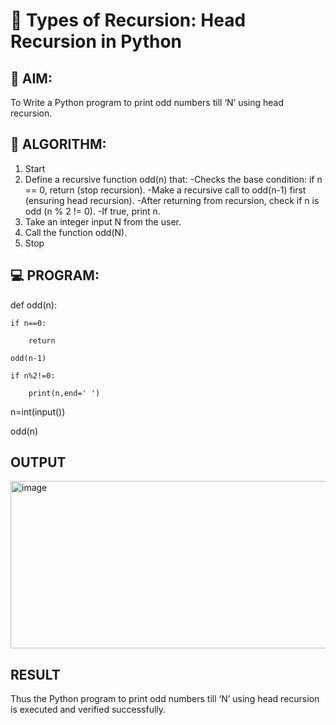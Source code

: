 # 🔁 Types of Recursion: Head Recursion in Python

## 🎯 AIM:
To Write a Python program to print odd numbers till ‘N’ using head recursion.

## 🧠 ALGORITHM:

1. Start
2. Define a recursive function odd(n) that:
   -Checks the base condition: if n == 0, return (stop recursion).
   -Make a recursive call to odd(n-1) first (ensuring head recursion).
   -After returning from recursion, check if n is odd (n % 2 != 0).
   -If true, print n.
3. Take an integer input N from the user.
4. Call the function odd(N).
5. Stop

## 💻 PROGRAM:
def odd(n):

    if n==0:

        return
        
    odd(n-1)
    
    if n%2!=0:
    
        print(n,end=' ')
        
n=int(input())

odd(n)
## OUTPUT
<img width="862" height="268" alt="image" src="https://github.com/user-attachments/assets/16b1665d-4cba-4580-8c6e-af0abf866c1c" />

## RESULT
Thus the Python program to print odd numbers till ‘N’ using head recursion is executed and verified successfully.
